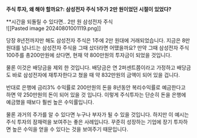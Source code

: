 
**주식 투자, 왜 해야 할까요?: 삼성전자 주식 1주가 2만 원이었던 시절이 있었다?**

**시간을 되돌릴 수 있다면.. 2만 원 삼성전자 주식  
![[Pasted image 20240801001119.png]]

당장 8년전까지만 해도 삼성전자 주식은 1주에 2만 원대에 거래되었습니다. 지금은 8만 원대를 넘나드는 삼성전자 주식을 그때 샀더라면 어땠을까요? 만약 그때 삼성전자 주식 100주를 총200만원에 샀다면, 현재 약 800만원의 투자금이 되었을 것입니다.  
  
물론 이것은 배당금을 제외 한 것입니다. 배당금은 연 2퍼센트쯤이라고 가정하고 배당금도 바로 삼성전자에 재투자한다고 쳤을 때 약 832만원의 금액이 되어 있을 겁니다.  
  
반대로 은행에 금리3% 수익률로 200만원의 돈을 8년동안 복리수익률로 예금한다고 하면 약 250만원의 돈이 되어 있을 것 입니다. 이렇게 주식투자는 단순히 돈을 은행에 예금했을 때보다 훨씬 높은 수익률입니다.

물론 과거의 주가를 알 수 있다면 누구나 부자가 될 수 있을 것입니다. 하지만 이 예시는 주식 투자의 잠재력을 보여주는 좋은 사례입니다. 꾸준히 성장하는 기업에 장기 투자하면 높은 수익을 얻을 수 있다는 것을 보여주기 때문입니다.